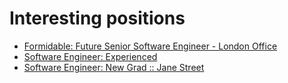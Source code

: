 # Interesting positions

- [Formidable: Future Senior Software Engineer - London Office](https://jobs.lever.co/formidable/2f97f8bc-a46f-40a1-bc1f-3b5381705128)
- [Software Engineer: Experienced](https://www.janestreet.com/join-jane-street/position/4274814002/)
- [Software Engineer: New Grad :: Jane Street](https://www.janestreet.com/join-jane-street/position/4439733002/)
